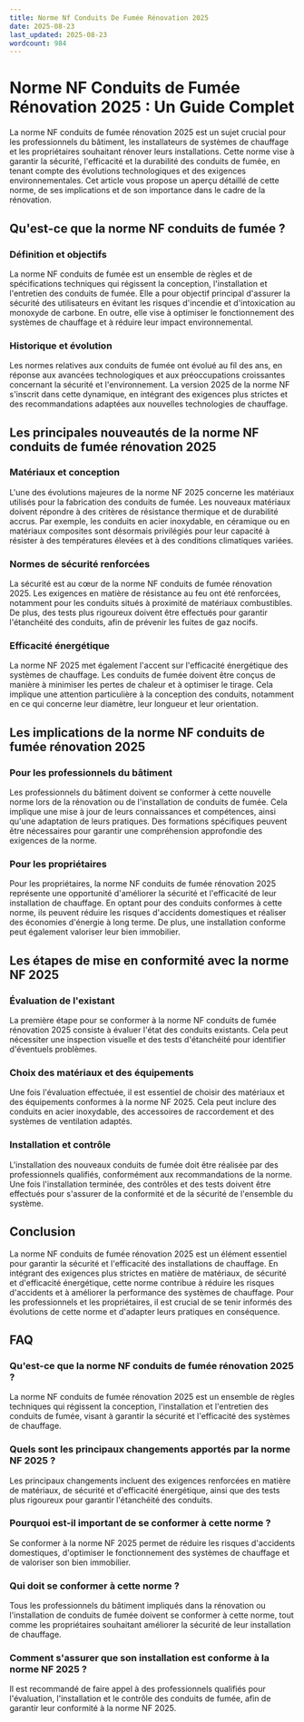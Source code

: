 ```yaml
---
title: Norme Nf Conduits De Fumée Rénovation 2025
date: 2025-08-23
last_updated: 2025-08-23
wordcount: 984
---
```


# Norme NF Conduits de Fumée Rénovation 2025 : Un Guide Complet

La norme NF conduits de fumée rénovation 2025 est un sujet crucial pour les professionnels du bâtiment, les installateurs de systèmes de chauffage et les propriétaires souhaitant rénover leurs installations. Cette norme vise à garantir la sécurité, l'efficacité et la durabilité des conduits de fumée, en tenant compte des évolutions technologiques et des exigences environnementales. Cet article vous propose un aperçu détaillé de cette norme, de ses implications et de son importance dans le cadre de la rénovation.

## Qu'est-ce que la norme NF conduits de fumée ?

### Définition et objectifs

La norme NF conduits de fumée est un ensemble de règles et de spécifications techniques qui régissent la conception, l'installation et l'entretien des conduits de fumée. Elle a pour objectif principal d'assurer la sécurité des utilisateurs en évitant les risques d'incendie et d'intoxication au monoxyde de carbone. En outre, elle vise à optimiser le fonctionnement des systèmes de chauffage et à réduire leur impact environnemental.

### Historique et évolution

Les normes relatives aux conduits de fumée ont évolué au fil des ans, en réponse aux avancées technologiques et aux préoccupations croissantes concernant la sécurité et l'environnement. La version 2025 de la norme NF s'inscrit dans cette dynamique, en intégrant des exigences plus strictes et des recommandations adaptées aux nouvelles technologies de chauffage.

## Les principales nouveautés de la norme NF conduits de fumée rénovation 2025

### Matériaux et conception

L'une des évolutions majeures de la norme NF 2025 concerne les matériaux utilisés pour la fabrication des conduits de fumée. Les nouveaux matériaux doivent répondre à des critères de résistance thermique et de durabilité accrus. Par exemple, les conduits en acier inoxydable, en céramique ou en matériaux composites sont désormais privilégiés pour leur capacité à résister à des températures élevées et à des conditions climatiques variées.

### Normes de sécurité renforcées

La sécurité est au cœur de la norme NF conduits de fumée rénovation 2025. Les exigences en matière de résistance au feu ont été renforcées, notamment pour les conduits situés à proximité de matériaux combustibles. De plus, des tests plus rigoureux doivent être effectués pour garantir l'étanchéité des conduits, afin de prévenir les fuites de gaz nocifs.

### Efficacité énergétique

La norme NF 2025 met également l'accent sur l'efficacité énergétique des systèmes de chauffage. Les conduits de fumée doivent être conçus de manière à minimiser les pertes de chaleur et à optimiser le tirage. Cela implique une attention particulière à la conception des conduits, notamment en ce qui concerne leur diamètre, leur longueur et leur orientation.

## Les implications de la norme NF conduits de fumée rénovation 2025

### Pour les professionnels du bâtiment

Les professionnels du bâtiment doivent se conformer à cette nouvelle norme lors de la rénovation ou de l'installation de conduits de fumée. Cela implique une mise à jour de leurs connaissances et compétences, ainsi qu'une adaptation de leurs pratiques. Des formations spécifiques peuvent être nécessaires pour garantir une compréhension approfondie des exigences de la norme.

### Pour les propriétaires

Pour les propriétaires, la norme NF conduits de fumée rénovation 2025 représente une opportunité d'améliorer la sécurité et l'efficacité de leur installation de chauffage. En optant pour des conduits conformes à cette norme, ils peuvent réduire les risques d'accidents domestiques et réaliser des économies d'énergie à long terme. De plus, une installation conforme peut également valoriser leur bien immobilier.

## Les étapes de mise en conformité avec la norme NF 2025

### Évaluation de l'existant

La première étape pour se conformer à la norme NF conduits de fumée rénovation 2025 consiste à évaluer l'état des conduits existants. Cela peut nécessiter une inspection visuelle et des tests d'étanchéité pour identifier d'éventuels problèmes.

### Choix des matériaux et des équipements

Une fois l'évaluation effectuée, il est essentiel de choisir des matériaux et des équipements conformes à la norme NF 2025. Cela peut inclure des conduits en acier inoxydable, des accessoires de raccordement et des systèmes de ventilation adaptés.

### Installation et contrôle

L'installation des nouveaux conduits de fumée doit être réalisée par des professionnels qualifiés, conformément aux recommandations de la norme. Une fois l'installation terminée, des contrôles et des tests doivent être effectués pour s'assurer de la conformité et de la sécurité de l'ensemble du système.

## Conclusion

La norme NF conduits de fumée rénovation 2025 est un élément essentiel pour garantir la sécurité et l'efficacité des installations de chauffage. En intégrant des exigences plus strictes en matière de matériaux, de sécurité et d'efficacité énergétique, cette norme contribue à réduire les risques d'accidents et à améliorer la performance des systèmes de chauffage. Pour les professionnels et les propriétaires, il est crucial de se tenir informés des évolutions de cette norme et d'adapter leurs pratiques en conséquence.

## FAQ

### Qu'est-ce que la norme NF conduits de fumée rénovation 2025 ?

La norme NF conduits de fumée rénovation 2025 est un ensemble de règles techniques qui régissent la conception, l'installation et l'entretien des conduits de fumée, visant à garantir la sécurité et l'efficacité des systèmes de chauffage.

### Quels sont les principaux changements apportés par la norme NF 2025 ?

Les principaux changements incluent des exigences renforcées en matière de matériaux, de sécurité et d'efficacité énergétique, ainsi que des tests plus rigoureux pour garantir l'étanchéité des conduits.

### Pourquoi est-il important de se conformer à cette norme ?

Se conformer à la norme NF 2025 permet de réduire les risques d'accidents domestiques, d'optimiser le fonctionnement des systèmes de chauffage et de valoriser son bien immobilier.

### Qui doit se conformer à cette norme ?

Tous les professionnels du bâtiment impliqués dans la rénovation ou l'installation de conduits de fumée doivent se conformer à cette norme, tout comme les propriétaires souhaitant améliorer la sécurité de leur installation de chauffage.

### Comment s'assurer que son installation est conforme à la norme NF 2025 ?

Il est recommandé de faire appel à des professionnels qualifiés pour l'évaluation, l'installation et le contrôle des conduits de fumée, afin de garantir leur conformité à la norme NF 2025.